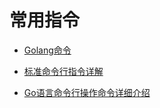 # 常用指令

- [Golang命令](https://www.jianshu.com/p/24d3ec006009)

- [标准命令行指令详解](http://wiki.jikexueyuan.com/project/go-command-tutorial/0.4.html)

- [Go语言命令行操作命令详细介绍](https://studygolang.com/articles/5986)
